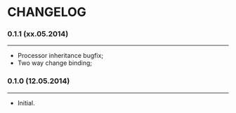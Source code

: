# CHANGELOG

### 0.1.1 (xx.05.2014)
______________________

+ Processor inheritance bugfix;
+ Two way change binding;

### 0.1.0 (12.05.2014)
______________________

+ Initial.